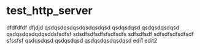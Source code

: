 # test_http_server
dfdfdfdf
dfjdjd
qsdqsdqsdqsdqsdqsdqsd
qsdqsdqsd
qsdqsdqsdqsd
qsdqsdqsdqdqsddsfsdfsf
sdsdfsdfsdfsfsdfsdfs
sdfsdfsdf
sdfsdfsdfsdfsdf
sfssfsf
qsdqsdqsd
qsdqsdqsd
qsdqsdqsdqsdqsd
edi1
edit2

